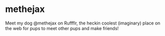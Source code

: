 # methejax
Meet my dog @methejax on Ruffflr, the heckin coolest (imaginary) place on the web for pups to meet other pups and make friends!
